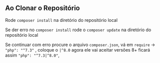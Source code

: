 ## Ao Clonar o Repositório

<bold> Rode `composer install` na diretório do repositório local </bold>

<bold> Se der erro no `composer install` rode o `composer update` na diretório do repositório local </bold>

<bold> Se continuar com erro procure o arquivo `composer.json`, vá em `require` -> `"php": "^7.3"` , coloque o `|^8.0` agora ele vai aceitar versões 8+
    ficará assim `"php": "^7.3|^8.0"`, </bold>
